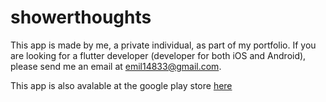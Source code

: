 # showerthoughts

This app is made by me, a private individual, as part of my portfolio. If you are looking for a flutter developer (developer for both iOS and Android), please send me an email at emil14833@gmail.com.

This app is also avalable at the google play store [here](https://play.google.com/store/apps/details?id=com.djupvik.showerthoughts)